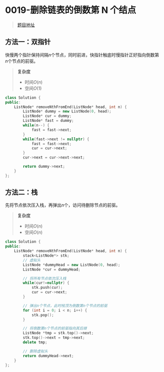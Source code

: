 # 0019-删除链表的倒数第 N 个结点

>[题目地址](https://leetcode-cn.com/problems/remove-nth-node-from-end-of-list/)

## 方法一：双指针
快慢两个指针保持间隔$n$个节点，同时前进，快指针触底时慢指针正好指向倒数第$n$个节点的前驱。
>**复杂度**
>- 时间$O(n)$
>- 空间$O(1)$

```cpp
class Solution {
public:
    ListNode* removeNthFromEnd(ListNode* head, int n) {
        ListNode* dummy = new ListNode(0, head);
        ListNode* cur = dummy;
        ListNode* fast = dummy;
        while(n--) {
            fast = fast->next;
        }
        while(fast->next != nullptr) {
            fast = fast->next;
            cur = cur->next;
        }
        cur->next = cur->next->next;

        return dummy->next;
    }
};
```



## 方法二：栈
先将节点依次压入栈，再弹出$n$个，访问待删除节点的前驱。


>**复杂度**
>- 时间$O(n)$
>- 空间$O(n)$

```cpp
class Solution {
public:
    ListNode* removeNthFromEnd(ListNode* head, int n) {
        stack<ListNode*> stk;
        // 虚拟头
        ListNode *dummyHead = new ListNode(0, head);
        ListNode *cur = dummyHead;

        // 将所有节点依次压入栈
        while(cur!=nullptr) {
            stk.push(cur);
            cur = cur->next;
        }

        // 弹出n个节点，此时栈顶为倒数第n个节点的前驱
        for (int i = 0; i < n; i++) {
            stk.pop();
        }

        // 将倒数第n个节点的前驱指向其后继
        ListNode *tmp = stk.top()->next;
        stk.top()->next = tmp->next;
        delete tmp;

        // 删除虚拟头
        return dummyHead->next;
    }
};
```